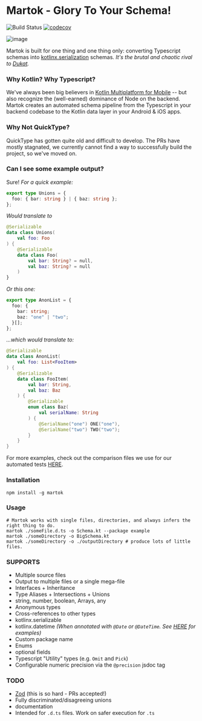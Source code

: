 Martok - Glory To Your Schema!
==

![Build Status](https://github.com/asarazan/martok/actions/workflows/ci.yaml/badge.svg)
[![codecov](https://codecov.io/gh/asarazan/martok/branch/main/graph/badge.svg?token=AAIV2Q9PRS)](https://codecov.io/gh/asarazan/martok)

![image](https://user-images.githubusercontent.com/542872/141661639-3dc8c2e3-d44d-4e56-bed5-7aea1c1f4cb8.png)

Martok is built for one thing and one thing only: converting Typescript schemas into 
[kotlinx.serialization](https://github.com/Kotlin/kotlinx.serialization) 
schemas. *It's the brutal and chaotic rival to [Dukat](https://github.com/Kotlin/dukat).*

### Why Kotlin? Why Typescript?
We've always been big believers in [Kotlin Multiplatform for Mobile](https://kotlinlang.org/lp/mobile/) --
but also recognize the (well-earned) dominance of Node on the backend. Martok creates an automated schema pipeline from the
Typescript in your backend codebase to the Kotlin data layer in your Android & iOS apps.

### Why Not QuickType?
QuickType has gotten quite old and difficult to develop. The PRs have mostly stagnated, 
we currently cannot find a way to successfully build the project, so we've moved on.

### Can I see some example output?
Sure! _For a quick example:_
```typescript
export type Unions = {
  foo: { bar: string } | { baz: string };
};
```
_Would translate to_
```kotlin
@Serializable
data class Unions(
    val foo: Foo
) {
    @Serializable
    data class Foo(
        val bar: String? = null,
        val baz: String? = null
    )
}
```
_Or this one:_
```typescript
export type AnonList = {
  foo: {
    bar: string;
    baz: "one" | "two";
  }[];
};
```
_...which would translate to:_
```kotlin
@Serializable
data class AnonList(
    val foo: List<FooItem>
) {
    @Serializable
    data class FooItem(
        val bar: String,
        val baz: Baz
    ) {
        @Serializable
        enum class Baz(
            val serialName: String
        ) {
            @SerialName("one") ONE("one"),
            @SerialName("two") TWO("two");
        }
    }
}
```
For more examples, check out the comparison files we use for our automated tests [HERE](tests/comparisons/single).

### Installation
```shell
npm install -g martok
```

### Usage
```shell 
# Martok works with single files, directories, and always infers the right thing to do.
martok ./someFile.d.ts -o Schema.kt --package example
martok ./someDirectory -o BigSchema.kt
martok ./someDirectory -o ./outputDirectory # produce lots of little files.
```

### SUPPORTS
* Multiple source files
* Output to multiple files or a single mega-file
* Interfaces + Inheritance
* Type Aliases + Intersections + Unions
* string, number, boolean, Arrays, any
* Anonymous types
* Cross-references to other types
* kotlinx.serializable
* kotlinx.datetime _(When annotated with `@Date` or `@DateTime`. See [HERE](https://github.com/asarazan/martok/blob/main/tests/comparisons/special/DateTime.d.ts) for examples)_
* Custom package name
* Enums
* optional fields
* Typescript "Utility" types (e.g. `Omit` and `Pick`)
* Configurable numeric precision via the `@precision` jsdoc tag

### TODO
* [Zod](https://github.com/asarazan/martok/pull/81) (this is so hard - PRs accepted!)
* Fully discriminated/disagreeing unions
* documentation
* Intended for `.d.ts` files. Work on safer execution for `.ts` 
